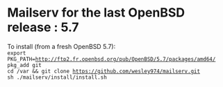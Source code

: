 # Mailserv for the last OpenBSD release : 5.7

To install (from a fresh OpenBSD 5.7):<br>
<code>export PKG_PATH=http://ftp2.fr.openbsd.org/pub/OpenBSD/5.7/packages/amd64/</code>  
<code>pkg_add git</code>    
<code>cd /var && git clone https://github.com/wesley974/mailserv.git</code>  
<code>sh ./mailserv/install/install.sh
